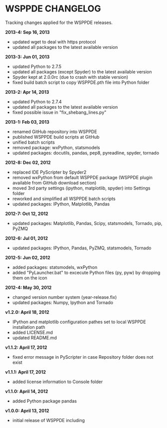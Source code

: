 # WSPPDE CHANGELOG
Tracking changes applied for the WSPPDE releases.

**2013-4: Sep 16, 2013**

- updated wget to deal with https protocol
- updated all packages to the latest available version

**2013-3: Jun 01, 2013**

- updated Python to 2.7.5
- updated all packages (except Spyder) to the latest available version
- Spyder kept at 2.0.0rc (due to crash with stable version)
- fixed build batch script to copy WSPPDE.pth file into Python folder

**2013-2: Apr 14, 2013**

- updated Python to 2.7.4
- updated all packages to the latest available version
- fixed possible issue in "fix_shebang_lines.py"

**2013-1: Feb 03, 2013**

- renamed GitHub repository into WSPPDE
- published WSPPDE build scripts at GitHub
- unified batch scripts
- removed package: wxPython, statsmodels
- updated packages: docutils, pandas, pep8, pyreadline, spyder, tornado

**2012-8: Dec 02, 2012**

- replaced IDE PyScripter by Spyder2
- removed wxPython from default WSPPDE package (WSPPDE plugin available from GitHub download section)
- moved 3rd party settings (ipython, matplotlib, spyder) into Settings folder
- reworked and simplified all WSPPDE batch scripts
- updated packages: IPython, Matplotlib, Pandas

**2012-7: Oct 12, 2012**

- updated packages: Matplotlib, Pandas, Scipy, statsmodels, Tornado, pip, PyZMQ

**2012-6: Jul 01, 2012**

- updated packages: IPython, Pandas, PyZMQ, statsmodels, Tornado

**2012-5: Jun 02, 2012**

- added packages: statsmodels, wxPython
- added "PyLauncher.bat" to excecute Python files (py, pyw) by dropping them on the icon

**2012-4: May 30, 2012**

- changed version number system (year-release.fix)
- updated packages: Numpy, Ipython and Tornado

**v1.2.0: April 18, 2012**

- IPython and matplotlib configuration pathes set to local WSPPDE installation path
- added LICENSE.md
- updated README.md

**v1.1.2: April 17, 2012**

- fixed error message in PyScripter in case Repository folder does not exist

**v1.1.1: April 17, 2012**

- added license information to Console folder
	
**v1.1.0: April 14, 2012**

- added Python package pandas

**v1.0.0: April 13, 2012**

- initial release of WSPPDE including